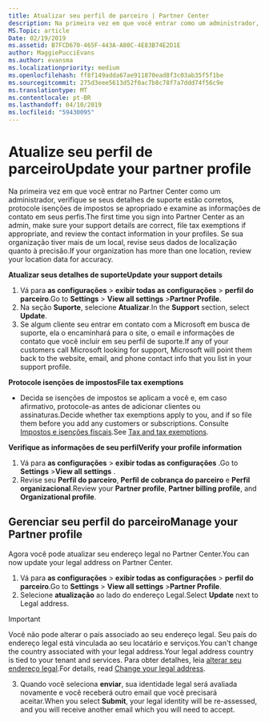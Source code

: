 ```yaml
---
title: Atualizar seu perfil de parceiro | Partner Center
description: Na primeira vez em que você entrar como um administrador, verifique se seus detalhes de suporte estão corretos, arquive isenções de impostos se apropriado e examine as informações de contato em seus perfis.
MS.Topic: article
Date: 02/19/2019
ms.assetid: B7FCD670-465F-443A-A80C-4E83B74E2D1E
author: MaggiePucciEvans
ms.author: evansma
ms.localizationpriority: medium
ms.openlocfilehash: ff8f149adda67ae911870ead8f3c03ab35f5f1be
ms.sourcegitcommit: 275d3eee5613d52f0ac7b8c78f7a7ddd74f56c9e
ms.translationtype: MT
ms.contentlocale: pt-BR
ms.lasthandoff: 04/10/2019
ms.locfileid: "59430095"
---
```

# <a name="update-your-partner-profile"></a><span data-ttu-id="9f702-103">Atualize seu perfil de parceiro</span><span class="sxs-lookup"><span data-stu-id="9f702-103">Update your partner profile</span></span>


<span data-ttu-id="9f702-104">Na primeira vez em que você entrar no Partner Center como um administrador, verifique se seus detalhes de suporte estão corretos, protocole isenções de impostos se apropriado e examine as informações de contato em seus perfis.</span><span class="sxs-lookup"><span data-stu-id="9f702-104">The first time you sign into Partner Center as an admin, make sure your support details are correct, file tax exemptions if appropriate, and review the contact information in your profiles.</span></span> <span data-ttu-id="9f702-105">Se sua organização tiver mais de um local, revise seus dados de localização quanto à precisão.</span><span class="sxs-lookup"><span data-stu-id="9f702-105">If your organization has more than one location, review your location data for accuracy.</span></span>

**<span data-ttu-id="9f702-106">Atualizar seus detalhes de suporte</span><span class="sxs-lookup"><span data-stu-id="9f702-106">Update your support details</span></span>**

1.  <span data-ttu-id="9f702-107">Vá para **as configurações** &gt; **exibir todas as configurações** &gt; **perfil do parceiro**.</span><span class="sxs-lookup"><span data-stu-id="9f702-107">Go to **Settings** &gt; **View all settings** &gt;**Partner Profile**.</span></span>
2.  <span data-ttu-id="9f702-108">Na seção **Suporte**, selecione **Atualizar**.</span><span class="sxs-lookup"><span data-stu-id="9f702-108">In the **Support** section, select **Update**.</span></span>
3.  <span data-ttu-id="9f702-109">Se algum cliente seu entrar em contato com a Microsoft em busca de suporte, ela o encaminhará para o site, o email e informações de contato que você incluir em seu perfil de suporte.</span><span class="sxs-lookup"><span data-stu-id="9f702-109">If any of your customers call Microsoft looking for support, Microsoft will point them back to the website, email, and phone contact info that you list in your support profile.</span></span>

**<span data-ttu-id="9f702-110">Protocole isenções de impostos</span><span class="sxs-lookup"><span data-stu-id="9f702-110">File tax exemptions</span></span>**

-   <span data-ttu-id="9f702-111">Decida se isenções de impostos se aplicam a você e, em caso afirmativo, protocole-as antes de adicionar clientes ou assinaturas.</span><span class="sxs-lookup"><span data-stu-id="9f702-111">Decide whether tax exemptions apply to you, and if so file them before you add any customers or subscriptions.</span></span> <span data-ttu-id="9f702-112">Consulte [Impostos e isenções fiscais](tax-and-tax-exemptions.md).</span><span class="sxs-lookup"><span data-stu-id="9f702-112">See [Tax and tax exemptions](tax-and-tax-exemptions.md).</span></span>

**<span data-ttu-id="9f702-113">Verifique as informações de seu perfil</span><span class="sxs-lookup"><span data-stu-id="9f702-113">Verify your profile information</span></span>**

1.  <span data-ttu-id="9f702-114">Vá para **as configurações** &gt; **exibir todas as configurações** .</span><span class="sxs-lookup"><span data-stu-id="9f702-114">Go to **Settings** &gt;**View all settings** .</span></span> 
2.  <span data-ttu-id="9f702-115">Revise seu **Perfil do parceiro**, **Perfil de cobrança do parceiro** e **Perfil organizacional**.</span><span class="sxs-lookup"><span data-stu-id="9f702-115">Review your **Partner profile**, **Partner billing profile**, and **Organizational profile**.</span></span>

## <a name="manage-your-partner-profile"></a><span data-ttu-id="9f702-116">Gerenciar seu perfil do parceiro</span><span class="sxs-lookup"><span data-stu-id="9f702-116">Manage your Partner profile</span></span> 

<span data-ttu-id="9f702-117">Agora você pode atualizar seu endereço legal no Partner Center.</span><span class="sxs-lookup"><span data-stu-id="9f702-117">You can now update your legal address on Partner Center.</span></span>

1. <span data-ttu-id="9f702-118">Vá para **as configurações** &gt; **exibir todas as configurações** &gt; **perfil do parceiro**.</span><span class="sxs-lookup"><span data-stu-id="9f702-118">Go to **Settings** &gt; **View all settings** &gt;**Partner Profile**.</span></span>
2. <span data-ttu-id="9f702-119">Selecione **atualização** ao lado do endereço Legal.</span><span class="sxs-lookup"><span data-stu-id="9f702-119">Select **Update** next to Legal address.</span></span> 

>[!Important]
><span data-ttu-id="9f702-120">Você não pode alterar o país associado ao seu endereço legal. Seu país do endereço legal está vinculada ao seu locatário e serviços.</span><span class="sxs-lookup"><span data-stu-id="9f702-120">You can't change the country associated with your legal address.Your legal address country is tied to your tenant and services.</span></span> <span data-ttu-id="9f702-121">Para obter detalhes, leia [alterar seu endereço legal](https://docs.microsoft.com/office365/admin/manage/change-address-contact-and-more?view=o365-worldwide).</span><span class="sxs-lookup"><span data-stu-id="9f702-121">For details, read [Change your legal address](https://docs.microsoft.com/office365/admin/manage/change-address-contact-and-more?view=o365-worldwide).</span></span>

3. <span data-ttu-id="9f702-122">Quando você seleciona **enviar**, sua identidade legal será avaliada novamente e você receberá outro email que você precisará aceitar.</span><span class="sxs-lookup"><span data-stu-id="9f702-122">When you select **Submit**, your legal identity will be re-assessed, and you will receive another email which you will need to accept.</span></span>



 



